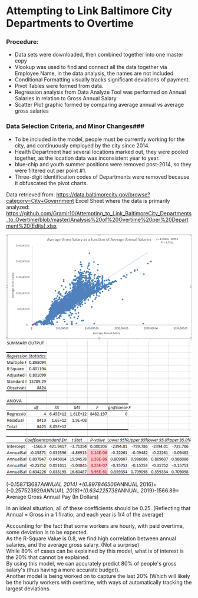 # Attempting to Link Baltimore City Departments to Overtime

### Procedure: ###

* Data sets were downloaded, then combined together into one master copy
* Vlookup was used to find and connect all the data together via Employee Name, in the data analysis, the names are not included
* Conditional Formatting visually tracks significant deviations of payment. 
* Pivot Tables were formed from data.
* Regression analysis from Data Analyze Tool was performed on Annual Salaries in relation to Gross Annual Salary
* Scatter Plot graphic formed by comparing average annual vs average gross salaries

### Data Selection Criteria, and Minor Changes###
* To be included in the model, people must be currently working for the city, and continuously employed by the city since 2014.
* Health Department had several locations marked out, they were pooled together, as the location data was inconsistent year to year.
* blue-chip and youth summer positions were removed post-2014, so they were filtered out per point #1.
* Three-digit identification codes of Departments were removed because it obfuscated the pivot charts.

Data retrieved from: https://data.baltimorecity.gov/browse?category=City+Government
Excel Sheet where the data is primarily analyzed: https://github.com/Gramir10/Attempting_to_Link_BaltimoreCity_Departments_to_Overtime/blob/master/Analysis%20of%20Overtime%20per%20Department%20(Edits).xlsx
 

![alt text](https://github.com/Gramir10/Attempting_to_Link_BaltimoreCity_Departments_to_Overtime/blob/master/G4.png)
![alt text](https://github.com/Gramir10/Attempting_to_Link_BaltimoreCity_Departments_to_Overtime/blob/master/G5.png)

(-0.158713687*ANNUAL 2014) +(0.897846506*ANNUAL 2016)+(-0.257523929*ANNUAL 2018)+(0.634225738*ANNUAL 2019)-1566.89= Average Gross Annual Pay (In Dollars)

In an ideal situation, all of these coefficients should be 0.25. (Reflecting that Annual = Gross in a 1:1 ratio, and each year is 1/4 of the average)

Accounting for the fact that some workers are hourly, with paid overtime, some deviation is to be expected.									
As the R-Square Value is 0.8, we find high correlation between annual salaries, and the average gross salary. (Not a surprise)								
While 80% of cases can be explained by this model, what is of interest is the 20% that cannot be explained.									
By using this model, we can accurately predict 80% of people's gross salary's (thus having a more accurate budget).									
Another model is being worked on to capture the last 20% (Which will likely be the hourly workers with overtime, with ways of automatically tracking the largest deviations.	
